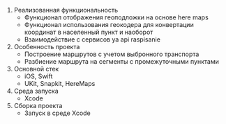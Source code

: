 1. Реализованная функциональность
	- Функционал отображения геоподложки на основе here maps
	- Функционал использования геокодера для конвертации координат в населенный пункт и наоборот 
	- Взаимодействие с сервисов ya api raspisanie
2. Особенность проекта
	- Построение маршрутов с учетом выбронного транспорта 
	- Разбиение маршрута на сегменты с промежуточными пунктами
3. Основной стек
	- iOS, Swift
	- UKit, Snapkit, HereMaps
4. Среда запуска
	- Xcode
5. Сборка проекта
	- Запуск в среде Xcode
